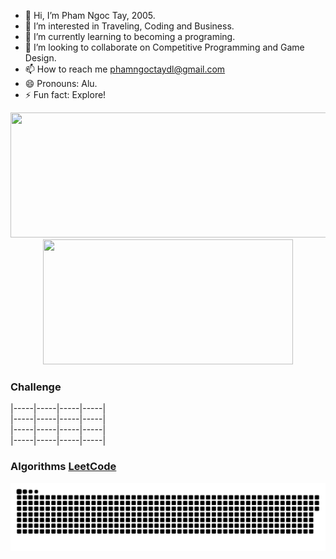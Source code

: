 - 👋 Hi, I’m Pham Ngoc Tay, 2005.
- 👀 I’m interested in Traveling, Coding and Business.
- 🌱 I’m currently learning to becoming a programing.
- 💞️ I’m looking to collaborate on Competitive Programming and Game Design.
- 📫 How to reach me phamngoctaydl@gmail.com
- 😄 Pronouns: Alu.
- ⚡ Fun fact: Explore!

<p align="center">
  <img width="600" height="200" src="https://github-readme-stats.vercel.app/api?username=pntayorange&show_icons=true&theme=vision-friendly-dark">
  <img width="400" height="200" src="https://github-readme-stats.vercel.app/api/top-langs/?username=pntayorange&layout=compact&theme=vision-friendly-dark">
</p>

### Challenge

|-----|-----|-----|-----| <br>
|-----|-----|-----|-----| <br>
|-----|-----|-----|-----| <br>
|-----|-----|-----|-----| <br>

### Algorithms [LeetCode](https://leetcode.com/u/pntay_orange/)

<p align="center">
 <img width="1000" src="Snake.svg" alt="snake"/>
</p>

